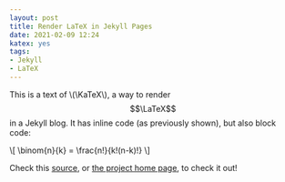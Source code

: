```yaml
---
layout: post
title: Render LaTeX in Jekyll Pages
date: 2021-02-09 12:24
katex: yes
tags:
- Jekyll
- LaTeX
---
```

This is a text of \\(\KaTeX\\), a way to render $$\LaTeX$$ in a Jekyll blog. It has inline code (as previously shown), but also block code:

\\[
    \binom{n}{k} = \frac{n!}{k!(n-k)!}
\\]

Check this [source](https://cullaloe.com/render-latex-in-jekyll/), or [the project home page](https://katex.org), to check it out!
